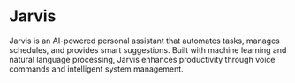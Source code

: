 # Jarvis
Jarvis is an AI-powered personal assistant that automates tasks, manages schedules, and provides smart suggestions. Built with machine learning and natural language processing, Jarvis enhances productivity through voice commands and intelligent system management.
